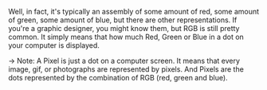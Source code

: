 Well, in fact, it's typically an assembly of some amount of red, some amount of green, some amount of blue, but there are other representations. If you're a graphic designer, you might know them, but RGB is still pretty common. It simply means that how much Red, Green or Blue in a dot on your computer is displayed.

→ Note: A Pixel is just a dot on a computer screen. It means that every image, gif, or photographs are represented by pixels. And Pixels are the dots represented by the combination of RGB (red, green and blue).